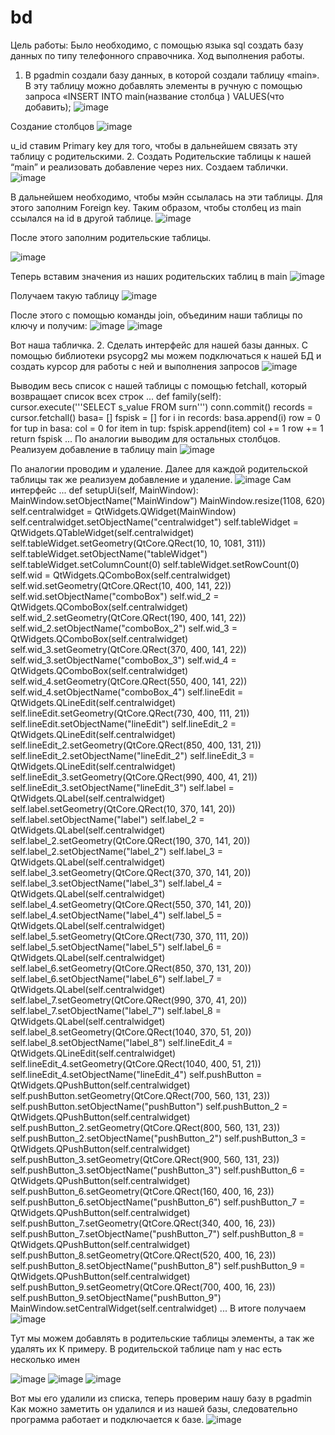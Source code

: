 # bd
Цель работы:
Было необходимо, с помощью языка sql создать базу данных по типу телефонного справочника.
Ход выполнения работы.
1.	В pgadmin создали базу данных, в которой создали таблицу «main». В эту таблицу можно добавлять элементы в ручную с помощью запроса «INSERT INTO main(название столбца ) VALUES(что добавить);
![image](https://user-images.githubusercontent.com/57058926/132247360-70d9ef62-e6ac-467e-ae90-d02314ad8748.png)

 
Создание столбцов
 ![image](https://user-images.githubusercontent.com/57058926/132247362-76f21455-238b-41e7-9e32-9e8801df2013.png)

u_id ставим Primary key для того, чтобы в дальнейшем связать эту таблицу с родительскими.
2.	Создать Родительские таблицы к нашей “main” и реализовать добавление через них.
Создаем таблички.
 ![image](https://user-images.githubusercontent.com/57058926/132247364-9682ee37-39a3-43d1-bc7d-388f520b3fe7.png)

В дальнейшем необходимо, чтобы мэйн ссылалась на эти таблицы. Для этого заполним Foreign key. Таким образом, чтобы столбец из main ссылался на id в другой таблице.
 ![image](https://user-images.githubusercontent.com/57058926/132247369-ae8f71aa-5311-489c-9890-2be16338881a.png)

После этого заполним родительские таблицы.
 
![image](https://user-images.githubusercontent.com/57058926/132247378-568b2c5e-8eb2-4ae6-83ef-714fb229e438.png)

Теперь вставим значения из наших родительских таблиц в main 
![image](https://user-images.githubusercontent.com/57058926/132247393-c03fecf9-c0b4-409e-bfe8-c46da342b528.png)

Получаем такую таблицу
 ![image](https://user-images.githubusercontent.com/57058926/132247395-74159987-f7dc-434c-b9c7-67bbaeea4d22.png)

После этого с помощью команды join, объединим наши таблицы по ключу и получим: 
  ![image](https://user-images.githubusercontent.com/57058926/132247400-f952c66c-32ca-4402-8d36-5bc6026856a0.png)
![image](https://user-images.githubusercontent.com/57058926/132247404-f350a332-465c-410c-a5a7-7e1c995e6a21.png)

 
Вот наша табличка. 
2. Сделать интерфейс для нашей базы данных.
С помощью библиотеки psycopg2 мы можем подключаться к нашей БД и создать курсор для работы с ней и выполнения запросов
 ![image](https://user-images.githubusercontent.com/57058926/132247406-5a459b64-8104-472e-9853-7c01cfe961c1.png)

Выводим весь список с нашей таблицы с помощью fetchall, который возвращает список всех строк 
...
def family(self):
    cursor.execute('''SELECT s_value FROM surn''')
    conn.commit()
    records = cursor.fetchall()
    basa= []
    fspisk = []
    for i in records:
        basa.append(i)
    row = 0
    for tup in basa:
        col = 0
        for item in tup:
            fspisk.append(item)
            col += 1
        row += 1
    return fspisk
    ...
По аналогии выводим для остальных столбцов.
Реализуем добавление в таблицу main
 ![image](https://user-images.githubusercontent.com/57058926/132247426-c98e5678-125d-4db2-a7cd-cf860ebef28c.png)

По аналогии проводим и удаление.
Далее для каждой родительской таблицы так же реализуем добавление и удаление.
 ![image](https://user-images.githubusercontent.com/57058926/132247429-669e9770-e2a5-4bef-bc63-9983513961d8.png)
Сам интерфейс
...
  def setupUi(self, MainWindow):
          MainWindow.setObjectName("MainWindow")
          MainWindow.resize(1108, 620)
          self.centralwidget = QtWidgets.QWidget(MainWindow)
          self.centralwidget.setObjectName("centralwidget")
          self.tableWidget = QtWidgets.QTableWidget(self.centralwidget)
          self.tableWidget.setGeometry(QtCore.QRect(10, 10, 1081, 311))
          self.tableWidget.setObjectName("tableWidget")
          self.tableWidget.setColumnCount(0)
          self.tableWidget.setRowCount(0)
          self.wid = QtWidgets.QComboBox(self.centralwidget)
          self.wid.setGeometry(QtCore.QRect(10, 400, 141, 22))
          self.wid.setObjectName("comboBox")
          self.wid_2 = QtWidgets.QComboBox(self.centralwidget)
          self.wid_2.setGeometry(QtCore.QRect(190, 400, 141, 22))
          self.wid_2.setObjectName("comboBox_2")
          self.wid_3 = QtWidgets.QComboBox(self.centralwidget)
          self.wid_3.setGeometry(QtCore.QRect(370, 400, 141, 22))
          self.wid_3.setObjectName("comboBox_3")
          self.wid_4 = QtWidgets.QComboBox(self.centralwidget)
          self.wid_4.setGeometry(QtCore.QRect(550, 400, 141, 22))
          self.wid_4.setObjectName("comboBox_4")
          self.lineEdit = QtWidgets.QLineEdit(self.centralwidget)
          self.lineEdit.setGeometry(QtCore.QRect(730, 400, 111, 21))
          self.lineEdit.setObjectName("lineEdit")
          self.lineEdit_2 = QtWidgets.QLineEdit(self.centralwidget)
          self.lineEdit_2.setGeometry(QtCore.QRect(850, 400, 131, 21))
          self.lineEdit_2.setObjectName("lineEdit_2")
          self.lineEdit_3 = QtWidgets.QLineEdit(self.centralwidget)
          self.lineEdit_3.setGeometry(QtCore.QRect(990, 400, 41, 21))
          self.lineEdit_3.setObjectName("lineEdit_3")
          self.label = QtWidgets.QLabel(self.centralwidget)
          self.label.setGeometry(QtCore.QRect(10, 370, 141, 20))
          self.label.setObjectName("label")
          self.label_2 = QtWidgets.QLabel(self.centralwidget)
          self.label_2.setGeometry(QtCore.QRect(190, 370, 141, 20))
          self.label_2.setObjectName("label_2")
          self.label_3 = QtWidgets.QLabel(self.centralwidget)
          self.label_3.setGeometry(QtCore.QRect(370, 370, 141, 20))
          self.label_3.setObjectName("label_3")
          self.label_4 = QtWidgets.QLabel(self.centralwidget)
          self.label_4.setGeometry(QtCore.QRect(550, 370, 141, 20))
          self.label_4.setObjectName("label_4")
          self.label_5 = QtWidgets.QLabel(self.centralwidget)
          self.label_5.setGeometry(QtCore.QRect(730, 370, 111, 20))
          self.label_5.setObjectName("label_5")
          self.label_6 = QtWidgets.QLabel(self.centralwidget)
          self.label_6.setGeometry(QtCore.QRect(850, 370, 131, 20))
          self.label_6.setObjectName("label_6")
          self.label_7 = QtWidgets.QLabel(self.centralwidget)
          self.label_7.setGeometry(QtCore.QRect(990, 370, 41, 20))
          self.label_7.setObjectName("label_7")
          self.label_8 = QtWidgets.QLabel(self.centralwidget)
          self.label_8.setGeometry(QtCore.QRect(1040, 370, 51, 20))
          self.label_8.setObjectName("label_8")
          self.lineEdit_4 = QtWidgets.QLineEdit(self.centralwidget)
          self.lineEdit_4.setGeometry(QtCore.QRect(1040, 400, 51, 21))
          self.lineEdit_4.setObjectName("lineEdit_4")
          self.pushButton = QtWidgets.QPushButton(self.centralwidget)
          self.pushButton.setGeometry(QtCore.QRect(700, 560, 131, 23))
          self.pushButton.setObjectName("pushButton")
          self.pushButton_2 = QtWidgets.QPushButton(self.centralwidget)
          self.pushButton_2.setGeometry(QtCore.QRect(800, 560, 131, 23))
          self.pushButton_2.setObjectName("pushButton_2")
          self.pushButton_3 = QtWidgets.QPushButton(self.centralwidget)
          self.pushButton_3.setGeometry(QtCore.QRect(900, 560, 131, 23))
          self.pushButton_3.setObjectName("pushButton_3")
          self.pushButton_6 = QtWidgets.QPushButton(self.centralwidget)
          self.pushButton_6.setGeometry(QtCore.QRect(160, 400, 16, 23))
          self.pushButton_6.setObjectName("pushButton_6")
          self.pushButton_7 = QtWidgets.QPushButton(self.centralwidget)
          self.pushButton_7.setGeometry(QtCore.QRect(340, 400, 16, 23))
          self.pushButton_7.setObjectName("pushButton_7")
          self.pushButton_8 = QtWidgets.QPushButton(self.centralwidget)
          self.pushButton_8.setGeometry(QtCore.QRect(520, 400, 16, 23))
          self.pushButton_8.setObjectName("pushButton_8")
          self.pushButton_9 = QtWidgets.QPushButton(self.centralwidget)
          self.pushButton_9.setGeometry(QtCore.QRect(700, 400, 16, 23))
          self.pushButton_9.setObjectName("pushButton_9")
          MainWindow.setCentralWidget(self.centralwidget)
      ...
В итоге получаем 
 ![image](https://user-images.githubusercontent.com/57058926/132247440-f1f631d9-878a-4dbd-af42-830d0bd21817.png)

Тут мы можем добавлять в родительские таблицы элементы, а так же удалять их
К примеру.
В родительской таблице nam у нас есть несколько имен
 
 ![image](https://user-images.githubusercontent.com/57058926/132247449-eb5fab71-e707-4312-b825-b7204341abd3.png)
![image](https://user-images.githubusercontent.com/57058926/132247452-e9905a16-4588-43d9-9f60-b849e7a8d624.png)
![image](https://user-images.githubusercontent.com/57058926/132247457-dbfeda87-f5b1-42ed-b26e-4c5fb8f50a30.png)

 
Вот мы его удалили из списка, теперь проверим нашу базу в pgadmin
Как можно заметить он удалился и из нашей базы, следовательно программа работает и подключается к базе.
![image](https://user-images.githubusercontent.com/57058926/132247459-3ccab479-89ee-4d6f-b536-4a11491218e2.png)
 


